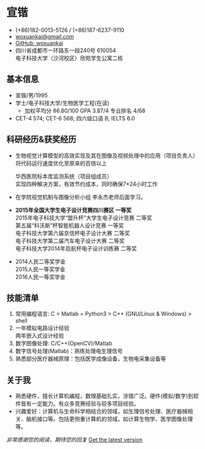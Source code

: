 #   宣锴

*   (+86)182-0013-5126 / (+86)187-6237-9110
*   <woxuankai@gmail.com>
*   [GitHub: woxuankai](https://github.com/woxuankai)
*   四川省成都市一环路东一段240号  610054  
    电子科技大学（沙河校区）欣苑学生公寓二栋

##  基本信息
*   宣锴/男/1995
*   学士/电子科技大学/生物医学工程(在读)
    *   加权平均分 86.80/100  GPA 3.87/4  专业排名 4/68
*   CET-4 574;  CET-6 568; 四六级口语 B; IELTS 6.0

##  科研经历&获奖经历
*   生物视觉计算模型的高效实现及其在图像及视频处理中的应用（项目负责人）  
        将代码运行速度优化至原来的百倍以上  

    华西医院标本库监测系统（项目组成员）  
        实现四种解决方案，有效节约成本，同时确保7*24小时工作  

*   在学院视觉机制与图像分析小组 李永杰老师后面学习。  

*   **2015年全国大学生电子设计竞赛四川赛区 一等奖**  
    2015年电子科技大学“盟升杯”大学生电子设计竞赛 二等奖  
    第五届“科沃斯”杯智能机器人设计竞赛 一等奖  
    电子科技大学第六届京信杯电子设计大赛 二等奖  
    电子科技大学第二届汽车电子设计大赛 二等奖  
    电子科技大学2014年启航杯电子设计训练赛 二等奖  

*   2014人民二等奖学金  
    2015人民一等奖学金  
    2016人民一等奖学金

##  技能清单
1.  常用编程语言: C = Matlab = Python3 > C++ (GNU/Linux & Windows) > shell     
2.  一年模拟电路设计经验   
    两年嵌入式设计经验
3.  数字图像处理: C/C++(OpenCV)/Matlab
4.  数字信号处理(Matlab)：熟练处理电生理信号
5.  熟悉部分医疗器械原理：包括医学成像设备，生物电采集设备等

##  关于我

*   熟悉硬件，擅长计算机编程，数理基础扎实，涉猎广泛。硬件(模拟/数字)到软件皆有一定能力。有众多竞赛经验与较多项目经验。
*   兴趣爱好：计算机与生命科学相结合的领域，如生理信号处理、医疗器械相关、脑机接口等。包括更侧重计算机的领域，如计算生物学、医学图像处理等。

*_非常感谢您的阅读，期待您的回复_*  [Get the latest version](https://github.com/woxuankai/about_me/blob/master/cv.md)

